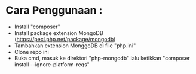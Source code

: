# Cara Penggunaan : #
* Install "composer"
* Install package extension MongoDB (https://pecl.php.net/package/mongodb) 
* Tambahkan extension MonggoDB di file "php.ini"
* Clone repo ini
* Buka cmd, masuk ke direktori "php-mongodb" lalu ketikkan "composer install --ignore-platform-reqs"